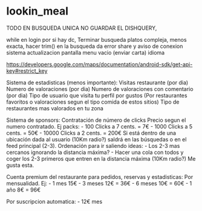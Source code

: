 # lookin_meal

TODO
EN BUSQUEDA UNICA NO GUARDAR EL DISHQUERY,

while en login por si hay dc,
Terminar busqueda platos compleja, menos exacta,
hacer trim() en la busqueda da error
share y aviso de conexion
sistema actualizacion
pantalla menu vacio (enviar carta)
idioma


https://developers.google.com/maps/documentation/android-sdk/get-api-key#restrict_key




Sistema de estadisticas (menos importante):
Visitas restaurante (por dia)
Numero de valoraciones (por dia)
Numero de valoraciones con comentario (por dia)
Tipo de usuario que visita tu perfil por gustos (Por restaurantes favoritos o valoraciones segun el tipo comida de estos sitios)
Tipo de restaurantes mas valorados en tu zona



Sistema de sponsors:
Contratación de número de clicks
Precio segun el numero contratado. Ej packs:
	- 100 Clicks a 7 cents. = 7€
	- 1000 Clicks a 5 cents. = 50€
	- 10000 Clicks a 2 cents. = 200€
Si está dentro de una ubicación dada al usuario (10Km radio?) saldrá en las búsquedas o en el feed principal (2-3).
Ordenación para ir saliendo ideas:
	- Los 2-3 mas cercanos ignorando la distancia máxima?
	- Hacer una cola con todos y coger los 2-3 primeros que entren en la distancia máxima (10Km radio?) Me gusta esta.



Cuenta premium del restaurante para pedidos, reservas y estadisticas:
Por mensualidad. Ej:
	- 1 mes 15€
	- 3 meses 12€ = 36€
	- 6 meses 10€ = 60€
	- 1 año 8€ = 96€

Por suscripcion automatica:
	- 12€ mes

